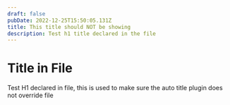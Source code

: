 ```yaml
---
draft: false
pubDate: 2022-12-25T15:50:05.131Z
title: This title should NOT be showing
description: Test h1 title declared in the file
---
```


# Title in File

Test H1 declared in file, this is used to make sure the auto title plugin does not override file